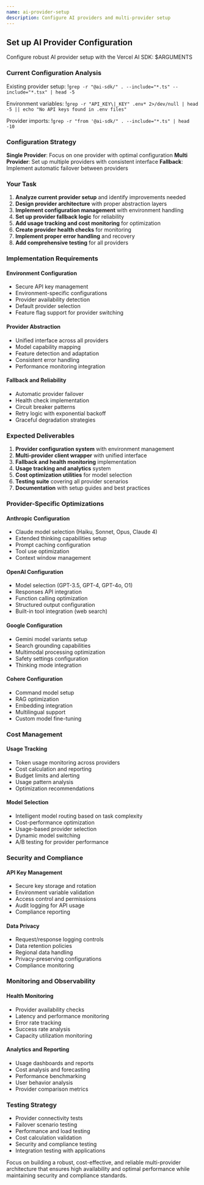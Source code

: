 ```yaml
---
name: ai-provider-setup
description: Configure AI providers and multi-provider setup
---
```


## Set up AI Provider Configuration

Configure robust AI provider setup with the Vercel AI SDK: $ARGUMENTS

### Current Configuration Analysis

Existing provider setup: !`grep -r "@ai-sdk/" . --include="*.ts" --include="*.tsx" | head -5`

Environment variables: !`grep -r "API_KEY\|_KEY" .env* 2>/dev/null | head -5 || echo "No API keys found in .env files"`

Provider imports: !`grep -r "from '@ai-sdk/" . --include="*.ts" | head -10`

### Configuration Strategy

**Single Provider**: Focus on one provider with optimal configuration
**Multi Provider**: Set up multiple providers with consistent interface
**Fallback**: Implement automatic failover between providers

### Your Task

1. **Analyze current provider setup** and identify improvements needed
2. **Design provider architecture** with proper abstraction layers
3. **Implement configuration management** with environment handling
4. **Set up provider fallback logic** for reliability
5. **Add usage tracking and cost monitoring** for optimization
6. **Create provider health checks** for monitoring
7. **Implement proper error handling** and recovery
8. **Add comprehensive testing** for all providers

### Implementation Requirements

#### Environment Configuration

- Secure API key management
- Environment-specific configurations
- Provider availability detection
- Default provider selection
- Feature flag support for provider switching

#### Provider Abstraction

- Unified interface across all providers
- Model capability mapping
- Feature detection and adaptation
- Consistent error handling
- Performance monitoring integration

#### Fallback and Reliability

- Automatic provider failover
- Health check implementation
- Circuit breaker patterns
- Retry logic with exponential backoff
- Graceful degradation strategies

### Expected Deliverables

1. **Provider configuration system** with environment management
2. **Multi-provider client wrapper** with unified interface
3. **Fallback and health monitoring** implementation
4. **Usage tracking and analytics** system
5. **Cost optimization utilities** for model selection
6. **Testing suite** covering all provider scenarios
7. **Documentation** with setup guides and best practices

### Provider-Specific Optimizations

#### Anthropic Configuration

- Claude model selection (Haiku, Sonnet, Opus, Claude 4)
- Extended thinking capabilities setup
- Prompt caching configuration
- Tool use optimization
- Context window management

#### OpenAI Configuration

- Model selection (GPT-3.5, GPT-4, GPT-4o, O1)
- Responses API integration
- Function calling optimization
- Structured output configuration
- Built-in tool integration (web search)

#### Google Configuration

- Gemini model variants setup
- Search grounding capabilities
- Multimodal processing optimization
- Safety settings configuration
- Thinking mode integration

#### Cohere Configuration

- Command model setup
- RAG optimization
- Embedding integration
- Multilingual support
- Custom model fine-tuning

### Cost Management

#### Usage Tracking

- Token usage monitoring across providers
- Cost calculation and reporting
- Budget limits and alerting
- Usage pattern analysis
- Optimization recommendations

#### Model Selection

- Intelligent model routing based on task complexity
- Cost-performance optimization
- Usage-based provider selection
- Dynamic model switching
- A/B testing for provider performance

### Security and Compliance

#### API Key Management

- Secure key storage and rotation
- Environment variable validation
- Access control and permissions
- Audit logging for API usage
- Compliance reporting

#### Data Privacy

- Request/response logging controls
- Data retention policies
- Regional data handling
- Privacy-preserving configurations
- Compliance monitoring

### Monitoring and Observability

#### Health Monitoring

- Provider availability checks
- Latency and performance monitoring
- Error rate tracking
- Success rate analysis
- Capacity utilization monitoring

#### Analytics and Reporting

- Usage dashboards and reports
- Cost analysis and forecasting
- Performance benchmarking
- User behavior analysis
- Provider comparison metrics

### Testing Strategy

- Provider connectivity tests
- Failover scenario testing
- Performance and load testing
- Cost calculation validation
- Security and compliance testing
- Integration testing with applications

Focus on building a robust, cost-effective, and reliable multi-provider architecture that ensures high availability and optimal performance while maintaining security and compliance standards.
